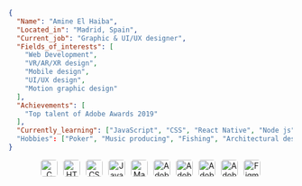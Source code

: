 ```json
{
  "Name": "Amine El Haiba",
  "Located_in": "Madrid, Spain",
  "Current_job": "Graphic & UI/UX designer",
  "Fields_of_interests": [
    "Web Development",
    "VR/AR/XR design",
    "Mobile design",
    "UI/UX design",
    "Motion graphic design"
  ],
  "Achievements": [
    "Top talent of Adobe Awards 2019"
  ],
  "Currently_learning": ["JavaScript", "CSS", "React Native", "Node js"]
  "Hobbies": ["Poker", "Music producing", "Fishing", "Architectural design", "Learning new things"]
}
```
<p align="center" style="display: flex; flex-wrap: wrap; gap: 10px; justify-content: center;">
  <img src="https://img.shields.io/badge/-C%20Language-96D0FF?style=flat&logo=c&logoColor=22272E" alt="C Language" height="30" style="border-radius: 5px;"/>
  <img src="https://img.shields.io/badge/-HTML5-96D0FF?style=flat&logo=html5&logoColor=22272E" alt="HTML5" height="30" style="border-radius: 5px;"/>
  <img src="https://img.shields.io/badge/-CSS3-96D0FF?style=flat&logo=css3&logoColor=22272E" alt="CSS3" height="30" style="border-radius: 5px;"/>
  <img src="https://img.shields.io/badge/-JavaScript-96D0FF?style=flat&logo=javascript&logoColor=22272E" alt="JavaScript" height="30" style="border-radius: 5px;"/>
  <img src="https://img.shields.io/badge/-Makefile-96D0FF?style=flat&logo=makefile&logoColor=22272E" alt="Makefile" height="30" style="border-radius: 5px;"/>
  <img src="https://img.shields.io/badge/-Adobe%20Photoshop-96D0FF?style=flat&logo=adobe-photoshop&logoColor=22272E" alt="Adobe Photoshop" height="30" style="border-radius: 5px;"/>
  <img src="https://img.shields.io/badge/-Adobe%20Illustrator-96D0FF?style=flat&logo=adobe-illustrator&logoColor=22272E" alt="Adobe Illustrator" height="30" style="border-radius: 5px;"/>
  <img src="https://img.shields.io/badge/-Adobe%20Premiere%20Pro-96D0FF?style=flat&logo=adobe-premiere-pro&logoColor=22272E" alt="Adobe Premiere Pro" height="30" style="border-radius: 5px;"/>
  <img src="https://img.shields.io/badge/-Adobe%20After%20Effects-96D0FF?style=flat&logo=adobe-after-effects&logoColor=22272E" alt="Adobe After Effects" height="30" style="border-radius: 5px;"/>
  <img src="https://img.shields.io/badge/-Figma-96D0FF?style=flat&logo=figma&logoColor=22272E" alt="Figma" height="30" style="border-radius: 5px;"/>
</p>
